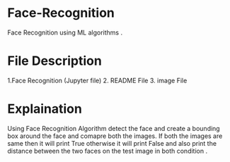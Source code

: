 # Face-Recognition
 Face Recognition using ML algorithms .
 
# File Description
1.Face Recognition (Jupyter file)
2. README File
3. image File

# Explaination
 Using Face Recognition Algorithm detect the face and create a bounding box around the face and comapre both the images.
 If both the images are same then it will print True otherwise it will print False and also print the distance between the two faces on the test image in both condition .
